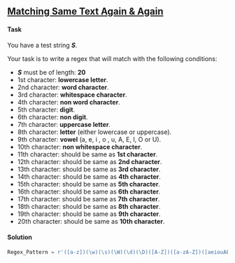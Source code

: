 ## [Matching Same Text Again & Again](https://www.hackerrank.com/challenges/matching-same-text-again-again/problem)

#### Task

You have a test string ***S***. 

Your task is to write a regex that will match  with the following conditions:  

- ***S*** must be of length: **20**
- 1st character: **lowercase letter**.
- 2nd character: **word character**.
- 3rd character: **whitespace character**.
- 4th character: **non word character**.
- 5th character: **digit**.
- 6th character: **non digit**.
- 7th character: **uppercase letter**.
- 8th character: **letter** (either lowercase or uppercase).
- 9th character: **vowel** (a, e, i , o , u, A, E, I, O or U).
- 10th character: **non whitespace character**.
- 11th character: should be same  as **1st character**.
- 12th character: should be same  as **2nd character**.
- 13th character: should be same  as **3rd character**.
- 14th character: should be same  as **4th character**.
- 15th character: should be same  as **5th character**.
- 16th character: should be same  as **6th character**.
- 17th character: should be same  as **7th character**.
- 18th character: should be same  as **8th character**.
- 19th character: should be same  as **9th character**.
- 20th character: should be same  as **10th character**.

#### Solution

```python
Regex_Pattern = r'([a-z])(\w)(\s)(\W)(\d)(\D)([A-Z])([a-zA-Z])([aeiouAEIOU])(\S)\1\2\3\4\5\6\7\8\9\10'
```

